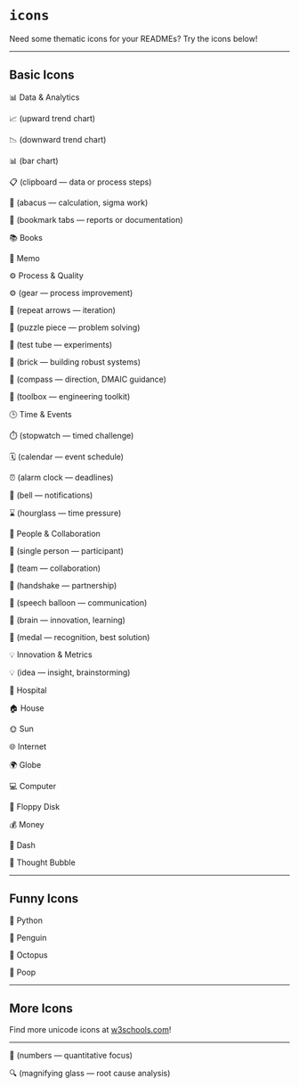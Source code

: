 # `icons`

Need some thematic icons for your READMEs? Try the icons below!

---

## Basic Icons

📊 Data & Analytics

📈 (upward trend chart)

📉 (downward trend chart)

📊 (bar chart)

📋 (clipboard — data or process steps)

🧮 (abacus — calculation, sigma work)

📑 (bookmark tabs — reports or documentation)

📚 Books

📝 Memo

⚙️ Process & Quality

⚙️ (gear — process improvement)

🔁 (repeat arrows — iteration)

🧩 (puzzle piece — problem solving)

🧪 (test tube — experiments)

🧱 (brick — building robust systems)

🧭 (compass — direction, DMAIC guidance)

🧰 (toolbox — engineering toolkit)

🕒 Time & Events

⏱️ (stopwatch — timed challenge)

🗓️ (calendar — event schedule)

⏰ (alarm clock — deadlines)

🔔 (bell — notifications)

⌛ (hourglass — time pressure)

👥 People & Collaboration

👤 (single person — participant)

👥 (team — collaboration)

🤝 (handshake — partnership)

💬 (speech balloon — communication)

🧠 (brain — innovation, learning)

🏅 (medal — recognition, best solution)

💡 Innovation & Metrics

💡 (idea — insight, brainstorming)

🏥 Hospital

🏠 House

🌞 Sun

🌐 Internet

🌍 Globe

💻 Computer

💾 Floppy Disk

💰 Money

💨 Dash

💭 Thought Bubble

---

## Funny Icons

🐍 Python

🐧 Penguin

🐙 Octopus

💩 Poop

---

## More Icons

Find more unicode icons at [w3schools.com](https://www.w3schools.com/charsets/ref_utf_misc_symbols.asp)!

---

🔢 (numbers — quantitative focus)

🔍 (magnifying glass — root cause analysis)
